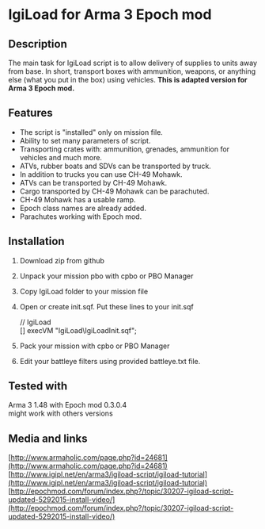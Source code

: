 # IgiLoad for Arma 3 Epoch mod #

## Description ##

The main task for IgiLoad script is to allow delivery of supplies to units away from base. In short, transport boxes with ammunition, weapons, or anything else (what you put in the box) using vehicles. **This is adapted version for Arma 3 Epoch mod.**

## Features ##

- The script is "installed" only on mission file.
- Ability to set many parameters of script.
- Transporting crates with: ammunition, grenades, ammunition for vehicles and much more.
- ATVs, rubber boats and SDVs can be transported by truck.
- In addition to trucks you can use CH-49 Mohawk.
- ATVs can be transported by CH-49 Mohawk.
- Cargo transported by CH-49 Mohawk can be parachuted.
- CH-49 Mohawk has a usable ramp.
- Epoch class names are already added.
- Parachutes working with Epoch mod.

## Installation ##

1. Download zip from github
1. Unpack your mission pbo with cpbo or PBO Manager
1. Copy IgiLoad folder to your mission file
1. Open or create init.sqf. Put these lines to your init.sqf

	// IgiLoad  
	[] execVM "IgiLoad\IgiLoadInit.sqf";
1. Pack your mission with cpbo or PBO Manager
1. Edit your battleye filters using provided battleye.txt file.


## Tested with ##
Arma 3 1.48 with Epoch mod 0.3.0.4  
might work with others versions

## Media and links ##

[http://www.armaholic.com/page.php?id=24681](http://www.armaholic.com/page.php?id=24681)  
[http://www.igipl.net/en/arma3/igiload-script/igiload-tutorial](http://www.igipl.net/en/arma3/igiload-script/igiload-tutorial)  
[http://epochmod.com/forum/index.php?/topic/30207-igiload-script-updated-5292015-install-video/](http://epochmod.com/forum/index.php?/topic/30207-igiload-script-updated-5292015-install-video/)



